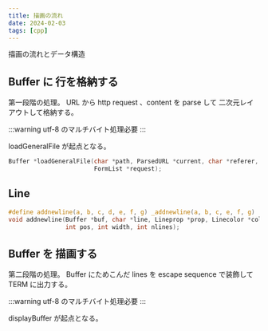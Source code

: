 ```yaml
---
title: 描画の流れ
date: 2024-02-03
tags: [cpp]
---
```


描画の流れとデータ構造

## Buffer に 行を格納する

第一段階の処理。
URL から http request 、content を parse して 二次元レイアウトして格納する。

:::warning utf-8 のマルチバイト処理必要
:::

loadGeneralFile が起点となる。

```c
Buffer *loadGeneralFile(char *path, ParsedURL *current, char *referer, int flag,
                        FormList *request);
```

## Line 

```c
#define addnewline(a, b, c, d, e, f, g) _addnewline(a, b, c, e, f, g)
void addnewline(Buffer *buf, char *line, Lineprop *prop, Linecolor *color,
                int pos, int width, int nlines);
```

## Buffer を 描画する

第二段階の処理。
Buffer にためこんだ lines を escape sequence で装飾して TERM に出力する。

:::warning utf-8 のマルチバイト処理必要
:::

displayBuffer が起点となる。


